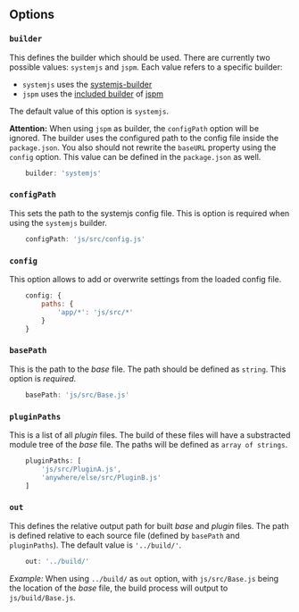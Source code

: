## Options

### ```builder```

This defines the builder which should be used. There are currently two possible
values: ```systemjs``` and ```jspm```. Each value refers to a specific builder:

* ```systemjs``` uses the [systemjs-builder](https://github.com/systemjs/builder)
* ```jspm``` uses the [included builder](https://github.com/jspm/jspm-cli/blob/master/lib/bundle.js) of [jspm](https://github.com/jspm/jspm-cli)

The default value of this option is ```systemjs```.

**Attention:** When using ```jspm``` as builder, the ```configPath``` option will
be ignored. The builder uses the configured path to the config file inside the
```package.json```. You also should not rewrite the ```baseURL``` property using
the ```config``` option. This value can be defined in the ```package.json``` as
well.

```javascript
	builder: 'systemjs'
```

### ```configPath```

This sets the path to the systemjs config file. This is option is required when
using the ```systemjs``` builder.

```javascript
	configPath: 'js/src/config.js'
```

### ```config```

This option allows to add or overwrite settings from the loaded config file.

```javascript
	config: {
		paths: {
			'app/*': 'js/src/*'
		}
	}
```

### ```basePath```

This is the path to the _base_ file. The path should be defined as ```string```.
This option is _required_.

```javascript
	basePath: 'js/src/Base.js'
```

### ```pluginPaths```

This is a list of all _plugin_ files. The build of these files will have a
substracted module tree of the _base_ file. The paths will be defined as
```array of strings```.

```javascript
	pluginPaths: [
		'js/src/PluginA.js',
		'anywhere/else/src/PluginB.js'
	]
```

### ```out```

This defines the relative output path for built _base_ and _plugin_ files. The
path is defined relative to each source file (defined by ```basePath``` and
```pluginPaths```). The default value is ```'../build/'```.

```javascript
	out: '../build/'
```

*Example:* When using ```../build/``` as ```out``` option, with
```js/src/Base.js``` being the location of the _base_ file, the build process
will output to ```js/build/Base.js```.
